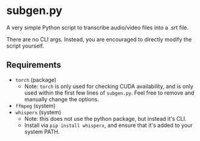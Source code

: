 # subgen.py

A very simple Python script to transcribe audio/video files into a .srt file.

There are no CLI args. Instead, you are encouraged to directly modify the script yourself.

## Requirements

- `torch` (package)
    - Note: `torch` is only used for checking CUDA availability, and is only used within the first few lines of `subgen.py`. Feel free to remove and manually change the options.
- `ffmpeg` (system)
- `whisperx` (system)
    - Note: this does not use the python package, but instead it's CLI.
    - Install via `pip install whisperx`, and ensure that it's added to your system PATH.
